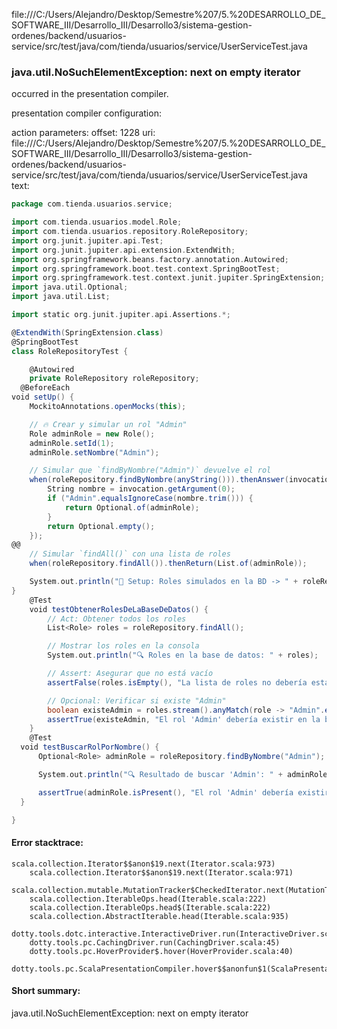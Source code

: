 file:///C:/Users/Alejandro/Desktop/Semestre%207/5.%20DESARROLLO_DE_SOFTWARE_III/Desarrollo_III/Desarrollo3/sistema-gestion-ordenes/backend/usuarios-service/src/test/java/com/tienda/usuarios/service/UserServiceTest.java
### java.util.NoSuchElementException: next on empty iterator

occurred in the presentation compiler.

presentation compiler configuration:


action parameters:
offset: 1228
uri: file:///C:/Users/Alejandro/Desktop/Semestre%207/5.%20DESARROLLO_DE_SOFTWARE_III/Desarrollo_III/Desarrollo3/sistema-gestion-ordenes/backend/usuarios-service/src/test/java/com/tienda/usuarios/service/UserServiceTest.java
text:
```scala
package com.tienda.usuarios.service;

import com.tienda.usuarios.model.Role;
import com.tienda.usuarios.repository.RoleRepository;
import org.junit.jupiter.api.Test;
import org.junit.jupiter.api.extension.ExtendWith;
import org.springframework.beans.factory.annotation.Autowired;
import org.springframework.boot.test.context.SpringBootTest;
import org.springframework.test.context.junit.jupiter.SpringExtension;
import java.util.Optional;
import java.util.List;

import static org.junit.jupiter.api.Assertions.*;

@ExtendWith(SpringExtension.class)
@SpringBootTest
class RoleRepositoryTest {

    @Autowired
    private RoleRepository roleRepository;
  @BeforeEach
void setUp() {
    MockitoAnnotations.openMocks(this);

    // 🔥 Crear y simular un rol "Admin"
    Role adminRole = new Role();
    adminRole.setId(1);
    adminRole.setNombre("Admin");

    // Simular que `findByNombre("Admin")` devuelve el rol
    when(roleRepository.findByNombre(anyString())).thenAnswer(invocation -> {
        String nombre = invocation.getArgument(0);
        if ("Admin".equalsIgnoreCase(nombre.trim())) {
            return Optional.of(adminRole);
        }
        return Optional.empty();
    });
@@
    // Simular `findAll()` con una lista de roles
    when(roleRepository.findAll()).thenReturn(List.of(adminRole));

    System.out.println("📌 Setup: Roles simulados en la BD -> " + roleRepository.findAll());
}
    @Test
    void testObtenerRolesDeLaBaseDeDatos() {
        // Act: Obtener todos los roles
        List<Role> roles = roleRepository.findAll();

        // Mostrar los roles en la consola
        System.out.println("🔍 Roles en la base de datos: " + roles);

        // Assert: Asegurar que no está vacío
        assertFalse(roles.isEmpty(), "La lista de roles no debería estar vacía");

        // Opcional: Verificar si existe "Admin"
        boolean existeAdmin = roles.stream().anyMatch(role -> "Admin".equalsIgnoreCase(role.getNombre()));
        assertTrue(existeAdmin, "El rol 'Admin' debería existir en la base de datos");
    }
    @Test
  void testBuscarRolPorNombre() {
      Optional<Role> adminRole = roleRepository.findByNombre("Admin");

      System.out.println("🔍 Resultado de buscar 'Admin': " + adminRole);

      assertTrue(adminRole.isPresent(), "El rol 'Admin' debería existir en la base de datos");
  }

}

```



#### Error stacktrace:

```
scala.collection.Iterator$$anon$19.next(Iterator.scala:973)
	scala.collection.Iterator$$anon$19.next(Iterator.scala:971)
	scala.collection.mutable.MutationTracker$CheckedIterator.next(MutationTracker.scala:76)
	scala.collection.IterableOps.head(Iterable.scala:222)
	scala.collection.IterableOps.head$(Iterable.scala:222)
	scala.collection.AbstractIterable.head(Iterable.scala:935)
	dotty.tools.dotc.interactive.InteractiveDriver.run(InteractiveDriver.scala:164)
	dotty.tools.pc.CachingDriver.run(CachingDriver.scala:45)
	dotty.tools.pc.HoverProvider$.hover(HoverProvider.scala:40)
	dotty.tools.pc.ScalaPresentationCompiler.hover$$anonfun$1(ScalaPresentationCompiler.scala:389)
```
#### Short summary: 

java.util.NoSuchElementException: next on empty iterator